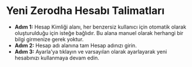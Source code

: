 # **Yeni Zerodha Hesabı Talimatları**
- **Adım 1:** Hesap Kimliği alanı, her benzersiz kullanıcı için otomatik olarak oluşturulduğu için isteğe bağlıdır. Bu alana manuel olarak herhangi bir bilgi girmenize gerek yoktur.
- **Adım 2:** Hesap adı alanına tam Hesap adınızı girin.
- **Adım 3:** Ayarla'ya tıklayın ve varsayılan olarak ayarlayarak yeni hesabınızı kullanmaya devam edin.